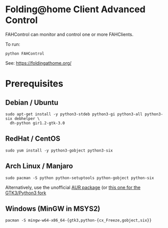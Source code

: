 Folding@home Client Advanced Control
====================================

FAHControl can monitor and control one or more FAHClients.

To run:

    python FAHControl

See: https://foldingathome.org/

# Prerequisites

## Debian / Ubuntu

    sudo apt-get install -y python3-stdeb python3-gi python3-all python3-six debhelper \
      dh-python gir1.2-gtk-3.0

## RedHat / CentOS

    sudo yum install -y python3-gobject python3-six
    
## Arch Linux / Manjaro

    sudo pacman -S python python-setuptools python-gobject python-six
    
Alternatively, use the unofficial [AUR package](https://aur.archlinux.org/packages/fahcontrol/) (or [this one for the GTK3/Python3 fork](https://aur.archlinux.org/packages/fahcontrol-gtk3-git)

## Windows (MinGW in MSYS2)

    pacman -S mingw-w64-x86_64-{gtk3,python-{cx_Freeze,gobject,six}}
